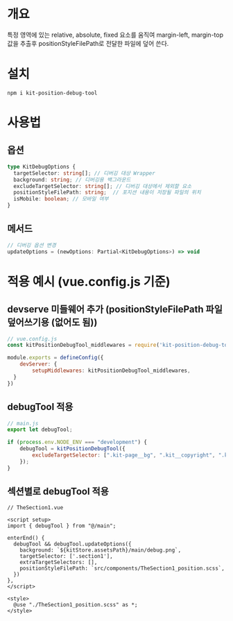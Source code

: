 # 개요
특정 영역에 있는 relative, absolute, fixed 요소를 움직여
margin-left, margin-top 값을 추출후
positionStyleFilePath로 전달한 파일에 덮어 쓴다.

# 설치
`npm i kit-position-debug-tool`

# 사용법 
## 옵션
```ts
type KitDebugOptions {
  targetSelector: string[]; // 디버깅 대상 Wrapper
  background: string; // 디버깅용 백그라운드
  excludeTargetSelector: string[]; // 디버깅 대상에서 제외할 요소
  positionStyleFilePath: string;  // 포지션 내용이 저장될 파일의 위치
  isMobile: boolean; // 모바일 여부
}
```

## 메서드
```js
// 디버깅 옵션 변경
updateOptions = (newOptions: Partial<KitDebugOptions>) => void
```


# 적용 예시 (vue.config.js 기준)
## devserve 미들웨어 추가 (positionStyleFilePath 파일 덮어쓰기용 (없어도 됨))
```js
// vue.config.js
const kitPositionDebugTool_middlewares = require('kit-position-debug-tool/middleware');

module.exports = defineConfig({
	devServer: {
		setupMiddlewares: kitPositionDebugTool_middlewares,
  }
})
```

## debugTool 적용
```js
// main.js
export let debugTool;

if (process.env.NODE_ENV === "development") {
	debugTool = kitPositionDebugTool({
		excludeTargetSelector: [".kit-page__bg", ".kit__copyright", ".kit-video__spinner", ".kit-page__section"],
	});
}
```

## 섹션별로 debugTool 적용
```vue
// TheSection1.vue

<script setup>
import { debugTool } from "@/main";

enterEnd() {
  debugTool && debugTool.updateOptions({
    background: `${kitStore.assetsPath}/main/debug.png`,
    targetSelector: ['.section1'],
    extraTargetSelectors: [],
    positionStyleFilePath: `src/components/TheSection1_position.scss`,
  })
},
</script>

<style>
  @use "./TheSection1_position.scss" as *;
</style>
```

